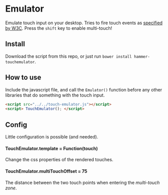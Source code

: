 Emulator
========

Emulate touch input on your desktop. Tries to fire touch events as 
[specified by W3C](http://www.w3.org/TR/touch-events). Press the `shift` key to enable multi-touch!

## Install
Download the script from this repo, or just run `bower install hammer-touchemulator`.

## How to use
Include the javascript file, and call the `Emulator()` function before any other libraries that do something with the 
touch input. 
 
````html
<script src="../../touch-emulator.js"></script>
<script> TouchEmulator(); </script>
````

## Config
Little configuration is possible (and needed).

#### TouchEmulator.template = Function(touch)
Change the css properties of the rendered touches.

#### TouchEmulator.multiTouchOffset = 75
The distance between the two touch points when entering the *multi-touch zone*.


